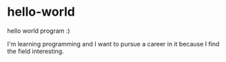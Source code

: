 # hello-world
hello world program :)

I'm learning programming and I want to pursue a career in it because I find the field interesting.
